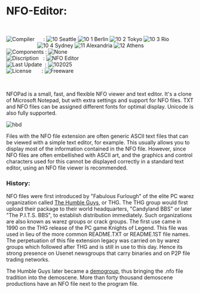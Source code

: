 # NFO-Editor:

</br>

![Compiler](https://github.com/user-attachments/assets/a916143d-3f1b-4e1f-b1e0-1067ef9e0401) &nbsp;&nbsp;&nbsp;&nbsp;&nbsp;: ![10 Seattle](https://github.com/user-attachments/assets/c70b7f21-688a-4239-87c9-9a03a8ff25ab) ![10 1 Berlin](https://github.com/user-attachments/assets/bdcd48fc-9f09-4830-b82e-d38c20492362) ![10 2 Tokyo](https://github.com/user-attachments/assets/5bdb9f86-7f44-4f7e-aed2-dd08de170bd5) ![10 3 Rio](https://github.com/user-attachments/assets/e7d09817-54b6-4d71-a373-22ee179cd49c)   
&nbsp;&nbsp;&nbsp;&nbsp;&nbsp;&nbsp;&nbsp;&nbsp;&nbsp;&nbsp;&nbsp;&nbsp;&nbsp;&nbsp;&nbsp;&nbsp;&nbsp;&nbsp;&nbsp;&nbsp;&nbsp;![10 4 Sydney](https://github.com/user-attachments/assets/e75342ca-1e24-4a7e-8fe3-ce22f307d881) ![11 Alexandria](https://github.com/user-attachments/assets/64f150d0-286a-4edd-acab-9f77f92d68ad) ![12 Athens](https://github.com/user-attachments/assets/59700807-6abf-4e6d-9439-5dc70fc0ceca)  
![Components](https://github.com/user-attachments/assets/d6a7a7a4-f10e-4df1-9c4f-b4a1a8db7f0e) : ![None](https://github.com/user-attachments/assets/30ebe930-c928-4aaf-a8e1-5f68ec1ff349)  
![Discription](https://github.com/user-attachments/assets/4a778202-1072-463a-bfa3-842226e300af) &nbsp;&nbsp;: ![NFO Editor](https://github.com/user-attachments/assets/d4dcabd8-3a73-48ba-9e7c-d3573e68a22b)  
![Last Update](https://github.com/user-attachments/assets/e1d05f21-2a01-4ecf-94f3-b7bdff4d44dd) &nbsp;: ![102025](https://github.com/user-attachments/assets/62cea8cc-bd7d-49bd-b920-5590016735c0)  
![License](https://github.com/user-attachments/assets/ff71a38b-8813-4a79-8774-09a2f3893b48) &nbsp;&nbsp;&nbsp;&nbsp;&nbsp;&nbsp;: ![Freeware](https://github.com/user-attachments/assets/1fea2bbf-b296-4152-badd-e1cdae115c43)

</br>


NFOPad is a small, fast, and flexible NFO viewer and text editor. It's a clone of Microsoft Notepad, but with extra settings and support for NFO files. TXT and NFO files can be assigned different fonts for optimal display. Unicode is also fully supported.

![hbd](https://github.com/user-attachments/assets/62464eea-0d46-45f3-a2a9-d8a41f228cf1)

Files with the NFO file extension are often generic ASCII text files that can be viewed with a simple text editor, for example. This usually allows you to display most of the information contained in the NFO file. However, since NFO files are often embellished with ASCII art, and the graphics and control characters used for this cannot be displayed correctly in a standard text editor, using an NFO file viewer is recommended.

### History:
NFO files were first introduced by "Fabulous Furlough" of the elite PC warez organization called [The Humble Guys](https://en.wikipedia.org/wiki/The_Humble_Guys), or THG. The THG group would first upload their package to their world headquarters, "Candyland BBS" or later "The P.I.T.S. BBS", to establish distribution immediately. Such organizations are also known as warez groups or crack groups. The first use came in 1990 on the THG release of the PC game Knights of Legend. This file was used in lieu of the more common README.TXT or README.1ST file names. The perpetuation of this file extension legacy was carried on by warez groups which followed after THG and is still in use to this day. Hence its strong presence on Usenet newsgroups that carry binaries and on P2P file trading networks.

The Humble Guys later became a [demogroup](https://en.wikipedia.org/wiki/Demogroup), thus bringing the .nfo file tradition into the demoscene. More than forty thousand demoscene productions have an NFO file next to the program file.




